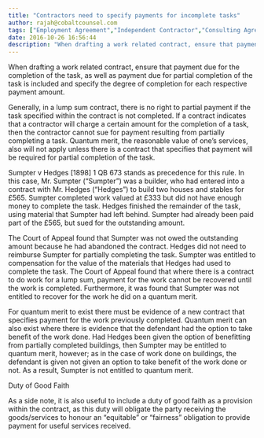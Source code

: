 ```yaml
---
title: "Contractors need to specify payments for incomplete tasks"
author: rajah@cobaltcounsel.com
tags: ["Employment Agreement","Independent Contractor","Consulting Agreement","Rajah"]
date: 2016-10-26 16:56:44
description: "When drafting a work related contract, ensure that payment due for the completion of the task, as well as payment due for partial completion of the task is included and specify the degree of completio..."
---
```


When drafting a work related contract, ensure that payment due for the completion of the task, as well as payment due for partial completion of the task is included and specify the degree of completion for each respective payment amount.

Generally, in a lump sum contract, there is no right to partial payment if the task specified within the contract is not completed. If a contract indicates that a contractor will charge a certain amount for the completion of a task, then the contractor cannot sue for payment resulting from partially completing a task. Quantum merit, the reasonable value of one’s services, also will not apply unless there is a contract that specifies that payment will be required for partial completion of the task.

Sumpter v Hedges [1898] 1 QB 673 stands as precedence for this rule. In this case, Mr. Sumpter (“Sumpter”) was a builder, who had entered into a contract with Mr. Hedges (“Hedges”) to build two houses and stables for £565. Sumpter completed work valued at £333 but did not have enough money to complete the task. Hedges finished the remainder of the task, using material that Sumpter had left behind. Sumpter had already been paid part of the £565, but sued for the outstanding amount.

The Court of Appeal found that Sumpter was not owed the outstanding amount because he had abandoned the contract. Hedges did not need to reimburse Sumpter for partially completing the task. Sumpter was entitled to compensation for the value of the materials that Hedges had used to complete the task. The Court of Appeal found that where there is a contract to do work for a lump sum, payment for the work cannot be recovered until the work is completed. Furthermore, it was found that Sumpter was not entitled to recover for the work he did on a quantum merit.

For quantum merit to exist there must be evidence of a new contract that specifies payment for the work previously completed. Quantum merit can also exist where there is evidence that the defendant had the option to take benefit of the work done. Had Hedges been given the option of benefitting from partially completed buildings, then Sumpter may be entitled to quantum merit, however; as in the case of work done on buildings, the defendant is given not given an option to take benefit of the work done or not. As a result, Sumpter is not entitled to quantum merit.

Duty of Good Faith

As a side note, it is also useful to include a duty of good faith as a provision within the contract, as this duty will obligate the party receiving the goods/services to honour an “equitable” or “fairness” obligation to provide payment for useful services received.